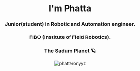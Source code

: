 <h1 align="center">I'm Phatta</h1>
<h3 align="center">Junior(student) in Robotic and Automation engineer.</h3>
<h3 align="center">FIBO (Institute of Field Robotics).</h3>
<h3 align="center">The Sadurn Planet 🪐</h3>


<p align="center"><img align="center" src="https://github-readme-stats.vercel.app/api/top-langs?username=phatteronyyz&show_icons=true&title_color=00082E&icon_color=FFCB54&text_color=5495FF&bg_color=FFFFFF" alt="phatteronyyz" /></p>
